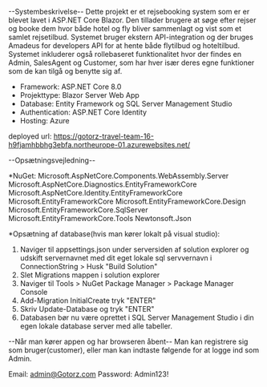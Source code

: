 --Systembeskrivelse--
Dette projekt er et rejsebooking system som er er blevet lavet i ASP.NET Core Blazor. Den tillader brugere at søge efter rejser og booke 
dem hvor både hotel og fly bliver sammenlagt og vist som et samlet rejsetilbud. Systemet bruger ekstern API-integration og der bruges
Amadeus for developers API for at hente både flytilbud og hoteltilbud. Systemet inkluderer også rollebaseret funktionalitet hvor der findes en
Admin, SalesAgent og Customer, som har hver især deres egne funktioner som de kan tilgå og benytte sig af.

* Framework: ASP.NET Core 8.0
* Projekttype: Blazor Server Web App
* Database: Entity Framework og SQL Server Management Studio
* Authentication: ASP.NET Core Identity
* Hosting: Azure

deployed url: https://gotorz-travel-team-16-h9fjamhbbhg3ebfa.northeurope-01.azurewebsites.net/

--Opsætningsvejledning--

      
*NuGet: Microsoft.AspNetCore.Components.WebAssembly.Server
        Microsoft.AspNetCore.Diagnostics.EntityFrameworkCore
        Microsoft.AspNetCore.Identity.EntityFrameworkCore 
        Microsoft.EntityFrameworkCore
        Microsoft.EntityFrameworkCore.Design
        Microsoft.EntityFrameworkCore.SqlServer
        Microsoft.EntityFrameworkCore.Tools
        Newtonsoft.Json

*Opsætning af database(hvis man kører lokalt på visual studio): 

1. Naviger til appsettings.json under serversiden af solution explorer og udskift servernavnet med dit eget lokale sql servvernavn i ConnectionString > Husk "Build Solution"
2. Slet Migrations mappen i solution explorer
3. Naviger til Tools > NuGet Package Manager > Package Manager Console
4. Add-Migration InitialCreate tryk "ENTER"
5. Skriv Update-Database og tryk "ENTER"
6. Databasen bør nu være oprettet i SQL Server Management Studio i din egen lokale database server med alle tabeller.
                        
--Når man kører appen og har browseren åbent--
Man kan registrere sig som bruger(customer),
eller man kan indtaste følgende for at logge ind som Admin.

Email:    admin@Gotorz.com
Password: Admin123!



